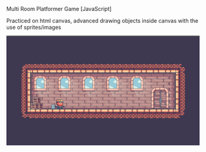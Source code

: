 Multi Room Platformer Game [JavaScript]

Practiced on html canvas, advanced drawing objects inside canvas with the use of sprites/images

![PlatFormgame](/img/platformgame.png)